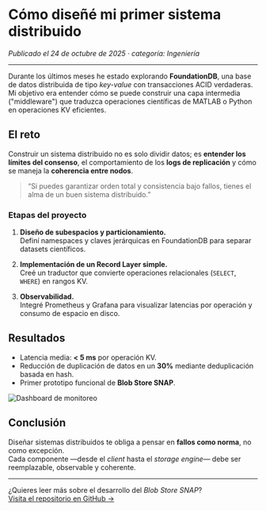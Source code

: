 # Cómo diseñé mi primer sistema distribuido

_Publicado el 24 de octubre de 2025 · categoría: Ingeniería_

---

Durante los últimos meses he estado explorando **FoundationDB**, una base de datos distribuida de tipo _key-value_ con transacciones ACID verdaderas.  
Mi objetivo era entender cómo se puede construir una capa intermedia ("middleware") que traduzca operaciones científicas de MATLAB o Python en operaciones KV eficientes.

## El reto

Construir un sistema distribuido no es solo dividir datos; es **entender los límites del consenso**, el comportamiento de los **logs de replicación** y cómo se maneja la **coherencia entre nodos**.

> “Si puedes garantizar orden total y consistencia bajo fallos, tienes el alma de un buen sistema distribuido.”

### Etapas del proyecto

1. **Diseño de subespacios y particionamiento.**  
   Definí namespaces y claves jerárquicas en FoundationDB para separar datasets científicos.

2. **Implementación de un Record Layer simple.**  
   Creé un traductor que convierte operaciones relacionales (`SELECT`, `WHERE`) en rangos KV.

3. **Observabilidad.**  
   Integré Prometheus y Grafana para visualizar latencias por operación y consumo de espacio en disco.

## Resultados

- Latencia media: **< 5 ms** por operación KV.  
- Reducción de duplicación de datos en un **30%** mediante deduplicación basada en hash.  
- Primer prototipo funcional de **Blob Store SNAP**.

![Dashboard de monitoreo](https://images.unsplash.com/photo-1555066931-4365d14bab8c)

## Conclusión

Diseñar sistemas distribuidos te obliga a pensar en **fallos como norma**, no como excepción.  
Cada componente —desde el _client_ hasta el _storage engine_— debe ser reemplazable, observable y coherente.

---

¿Quieres leer más sobre el desarrollo del _Blob Store SNAP_?  
[Visita el repositorio en GitHub →](https://github.com/fernandomartinez/fdb-blobstore)
